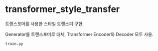 # transformer_style_transfer
 
트랜스포머를 사용한 스타일 트랜스퍼 구현.


Generator를 트랜스포머로 대체, Transformer Encoder와 Decoder 모두 사용.

    train.py




